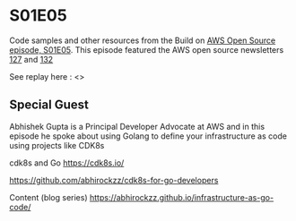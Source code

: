 # S01E05
Code samples and other resources from the Build on [AWS Open Source episode, S01E05](). This episode featured the AWS open source newsletters [127](https://dev.to/aws/aws-open-source-news-and-updates-131-nci) and [132]()

See replay here : <>

## Special Guest  
Abhishek Gupta is a Principal Developer Advocate at AWS and in this episode he spoke about using Golang to define your infrastructure as code using projects like CDK8s

cdk8s and Go https://cdk8s.io/

https://github.com/abhirockzz/cdk8s-for-go-developers

Content (blog series) https://abhirockzz.github.io/infrastructure-as-go-code/ 


